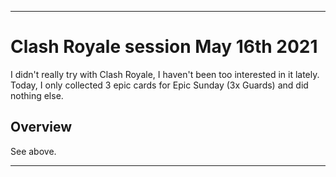 
***

# Clash Royale session May 16th 2021

I didn't really try with Clash Royale, I haven't been too interested in it lately. Today, I only collected 3 epic cards for Epic Sunday (3x Guards) and did nothing else.

## Overview

See above.

***

